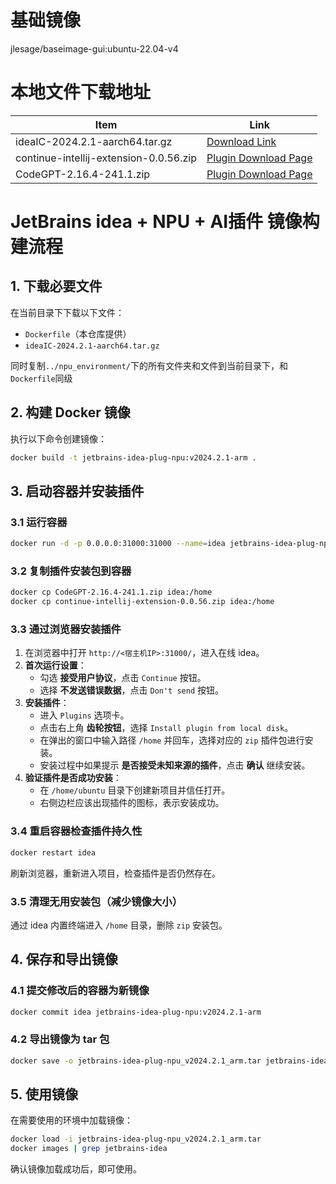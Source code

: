 # 基础镜像

jlesage/baseimage-gui:ubuntu-22.04-v4

# 本地文件下载地址

| Item                              | Link                                                                                      |
|-----------------------------------|-------------------------------------------------------------------------------------------|
| ideaIC-2024.2.1-aarch64.tar.gz | [Download Link](https://download.jetbrains.com/idea/ideaIC-2024.2.1-aarch64.tar.gz)   |
| continue-intellij-extension-0.0.56.zip        | [Plugin Download Page](https://plugins.jetbrains.com/plugin/22707-continue/versions/stable)         |
| CodeGPT-2.16.4-241.1.zip         | [Plugin Download Page](https://plugins.jetbrains.com/plugin/21056-proxy-ai)                         |

# JetBrains idea + NPU + AI插件 镜像构建流程  

## 1. 下载必要文件  
在当前目录下下载以下文件：  
- `Dockerfile`（本仓库提供）  
- `ideaIC-2024.2.1-aarch64.tar.gz`  

同时复制`../npu_environment/`下的所有文件夹和文件到当前目录下，和`Dockerfile`同级

## 2. 构建 Docker 镜像  
执行以下命令创建镜像：  
```bash
docker build -t jetbrains-idea-plug-npu:v2024.2.1-arm .
```

## 3. 启动容器并安装插件  
### 3.1 运行容器  
```bash
docker run -d -p 0.0.0.0:31000:31000 --name=idea jetbrains-idea-plug-npu:v2024.2.1-arm
```

### 3.2 复制插件安装包到容器  
```bash
docker cp CodeGPT-2.16.4-241.1.zip idea:/home
docker cp continue-intellij-extension-0.0.56.zip idea:/home
```

### 3.3 通过浏览器安装插件  
1. 在浏览器中打开 `http://<宿主机IP>:31000/`，进入在线 idea。  
2. **首次运行设置**：  
   - 勾选 **接受用户协议**，点击 `Continue` 按钮。  
   - 选择 **不发送错误数据**，点击 `Don't send` 按钮。  
3. **安装插件**：  
   - 进入 `Plugins` 选项卡。  
   - 点击右上角 **齿轮按钮**，选择 `Install plugin from local disk`。  
   - 在弹出的窗口中输入路径 `/home` 并回车，选择对应的 `zip` 插件包进行安装。  
   - 安装过程中如果提示 **是否接受未知来源的插件**，点击 **确认** 继续安装。  
4. **验证插件是否成功安装**：  
   - 在 `/home/ubuntu` 目录下创建新项目并信任打开。  
   - 右侧边栏应该出现插件的图标，表示安装成功。  

### 3.4 重启容器检查插件持久性  
```bash
docker restart idea
```
刷新浏览器，重新进入项目，检查插件是否仍然存在。  

### 3.5 清理无用安装包（减少镜像大小）  
通过 idea 内置终端进入 `/home` 目录，删除 `zip` 安装包。

## 4. 保存和导出镜像  
### 4.1 提交修改后的容器为新镜像  
```bash
docker commit idea jetbrains-idea-plug-npu:v2024.2.1-arm
```

### 4.2 导出镜像为 tar 包  
```bash
docker save -o jetbrains-idea-plug-npu_v2024.2.1_arm.tar jetbrains-idea-plug-npu:v2024.2.1-arm
```

## 5. 使用镜像  
在需要使用的环境中加载镜像：  
```bash
docker load -i jetbrains-idea-plug-npu_v2024.2.1_arm.tar
docker images | grep jetbrains-idea
```
确认镜像加载成功后，即可使用。